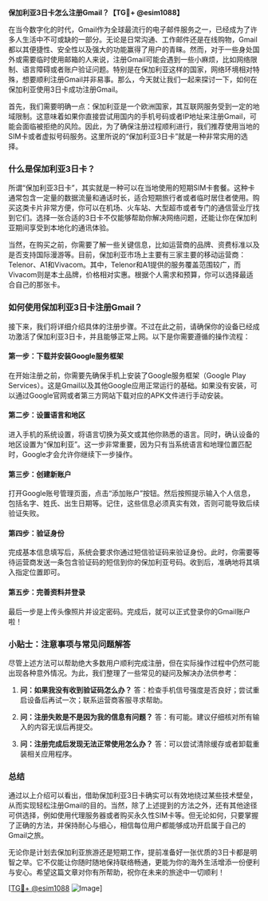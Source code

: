 **保加利亚3日卡怎么注册Gmail？【TG💪+ @esim1088】**

在当今数字化的时代，Gmail作为全球最流行的电子邮件服务之一，已经成为了许多人生活中不可或缺的一部分。无论是日常沟通、工作邮件还是在线购物，Gmail都以其便捷性、安全性以及强大的功能赢得了用户的青睐。然而，对于一些身处国外或需要临时使用邮箱的人来说，注册Gmail可能会遇到一些小麻烦，比如网络限制、语言障碍或者账户验证问题。特别是在保加利亚这样的国家，网络环境相对特殊，想要顺利注册Gmail并非易事。那么，今天就让我们一起来探讨一下，如何在保加利亚使用3日卡成功注册Gmail。

首先，我们需要明确一点：保加利亚是一个欧洲国家，其互联网服务受到一定的地域限制。这意味着如果你直接尝试用国内的手机号码或者IP地址来注册Gmail，可能会面临被拒绝的风险。因此，为了确保注册过程顺利进行，我们推荐使用当地的SIM卡或者虚拟号码服务。这里所说的“保加利亚3日卡”就是一种非常实用的选择。

### 什么是保加利亚3日卡？

所谓“保加利亚3日卡”，其实就是一种可以在当地使用的短期SIM卡套餐。这种卡通常包含一定量的数据流量和通话时长，适合短期旅行者或者临时居住者使用。购买这类卡片非常方便，你可以在机场、火车站、大型超市或者专门的通信营业厅找到它们。选择一张合适的3日卡不仅能够帮助你解决网络问题，还能让你在保加利亚期间享受到本地化的通讯体验。

当然，在购买之前，你需要了解一些关键信息，比如运营商的品牌、资费标准以及是否支持国际漫游等。目前，保加利亚市场上主要有三家主要的移动运营商：Telenor、A1和Vivacom。其中，Telenor和A1提供的服务覆盖范围较广，而Vivacom则是本土品牌，价格相对实惠。根据个人需求和预算，你可以选择最适合自己的那张卡。

### 如何使用保加利亚3日卡注册Gmail？

接下来，我们将详细介绍具体的注册步骤。不过在此之前，请确保你的设备已经成功激活了保加利亚3日卡，并且能够正常上网。以下是你需要遵循的操作流程：

#### 第一步：下载并安装Google服务框架

在开始注册之前，你需要先确保手机上安装了Google服务框架（Google Play Services）。这是Gmail以及其他Google应用正常运行的基础。如果没有安装，可以通过Google官网或者第三方网站下载对应的APK文件进行手动安装。

#### 第二步：设置语言和地区

进入手机的系统设置，将语言切换为英文或其他你熟悉的语言。同时，确认设备的地区设置为“保加利亚”。这一步非常重要，因为只有当系统语言和地理位置匹配时，Google才会允许你继续下一步操作。

#### 第三步：创建新账户

打开Google账号管理页面，点击“添加账户”按钮。然后按照提示输入个人信息，包括名字、姓氏、出生日期等。记住，这些信息必须真实有效，否则可能导致后续验证失败。

#### 第四步：验证身份

完成基本信息填写后，系统会要求你通过短信验证码来验证身份。此时，你需要等待运营商发送一条包含验证码的短信到你的保加利亚号码。收到后，准确地将其填入指定位置即可。

#### 第五步：完善资料并登录

最后一步是上传头像照片并设定密码。完成后，就可以正式登录你的Gmail账户啦！

### 小贴士：注意事项与常见问题解答

尽管上述方法可以帮助绝大多数用户顺利完成注册，但在实际操作过程中仍然可能出现各种意外情况。为此，我们整理了一些常见的疑问及解决办法供参考：

1. **问：如果我没有收到验证码怎么办？**
   答：检查手机信号强度是否良好；尝试重启设备后再试一次；联系运营商客服寻求帮助。

2. **问：注册失败是不是因为我的信息有问题？**
   答：有可能。建议仔细核对所有输入的内容无误后再提交。

3. **问：注册完成后发现无法正常使用怎么办？**
   答：可以尝试清除缓存或者卸载重装相关应用程序。

### 总结

通过以上介绍可以看出，借助保加利亚3日卡确实可以有效地绕过某些技术壁垒，从而实现轻松注册Gmail的目的。当然，除了上述提到的方法之外，还有其他途径可供选择，例如使用代理服务器或者购买永久性SIM卡等。但无论如何，只要掌握了正确的方法，并保持耐心与细心，相信每位用户都能够成功开启属于自己的Gmail之旅。

无论你是计划去保加利亚旅游还是短期工作，提前准备好一张优质的3日卡都是明智之举。它不仅能让你随时随地保持联络畅通，更能为你的海外生活增添一份便利与安心。希望这篇文章对你有所帮助，祝你在未来的旅途中一切顺利！

[[TG💪+ @esim1088](https://t.me/s/esim1088) ![Image](https://i.postimg.cc/4NQfJmqS/Snipaste-2025-05-13-00-14-12.png)]